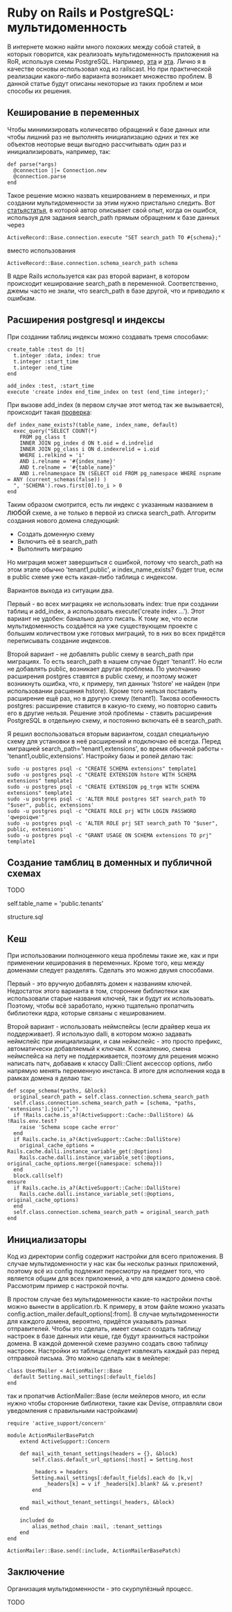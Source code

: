 # Ruby on Rails и PostgreSQL: мультидоменность

В интернете можно найти много похожих между собой статей, в которых говорится, как реализоать мультидоменность приложения на RoR, используя схемы PostgreSQL. Например, [эта](http://railscasts.com/episodes/389-multitenancy-with-postgresql?view=asciicast) и [эта](http://jerodsanto.net/2011/07/building-multi-tenant-rails-apps-with-postgresql-schemas/). Лично я в качестве основы использовал код из railscast. Но при практической реализации какого-либо варианта возникает множество проблем. В данной статье будут описаны некоторые из таких проблем и мои способы их решения.

## Кеширование в переменных

Чтобы минимизировать количесвтво обращений к базе данных или чтобы лишний раз не выполнять инициализацию одних и тех же объектов неоторые вещи выгодно рассчитывать один раз и инициализировать, например, так: 
	
    def parse(*args)
      @connection ||= Connection.new
      @connection.parse
    end

Такое решение можно назвать кешированием в переменных, и при создании мультидоменности за этим нужно пристально следить. Вот [статья](http://timnew.me/blog/2012/07/17/use-postgres-multiple-schema-database-in-rails/)<a href="http://timnew.me/blog/2012/07/17/use-postgres-multiple-schema-database-in-rails/">статья</a>, в которой автор описывает свой опыт, когда он ошибся, используя для задания search_path прямым обращеним к базе данных через

    ActiveRecord::Base.connection.execute "SET search_path TO #{schema};"

вместо использования

    ActiveRecord::Base.connection.schema_search_path schema

В ядре Rails используется как раз второй вариант, в котором происходит кеширование search_path в переменной. Соответственно, джемы часто не знали, что search_path в базе другой, что и приводило к ошибкам.

## Расширения postgresql и индексы

При создании таблиц индекcы можно создавать тремя способами:

    create_table :test do |t|
      t.integer :data, index: true
      t.integer :start_time
      t.integer :end_time
    end

    add_index :test, :start_time
    execute 'create index end_time_index on test (end_time integer);'

При вызове add_index (в первом случае этот метод так же вызывается), происходит такая [проверка](http://edgeapi.rubyonrails.org/classes/ActiveRecord/ConnectionAdapters/PostgreSQLAdapter/SchemaStatements.html#method-i-index_name_exists-3F):

    def index_name_exists?(table_name, index_name, default)
      exec_query("SELECT COUNT(*)
        FROM pg_class t
        INNER JOIN pg_index d ON t.oid = d.indrelid
        INNER JOIN pg_class i ON d.indexrelid = i.oid
        WHERE i.relkind = 'i'
        AND i.relname = '#{index_name}'
        AND t.relname = '#{table_name}'
        AND i.relnamespace IN (SELECT oid FROM pg_namespace WHERE nspname = ANY (current_schemas(false)) )
      ", 'SCHEMA').rows.first[0].to_i > 0
    end		

Таким образом смотрится, есть ли индекс с указанным названием в <big>любой</big> схеме, а не только в первой из списка search_path. Алгоритм создания нового домена следующий:

* Создать доменную схему
* Включить её в search_path
* Выполнить миграцию

Но миграция может завершиться с ошибкой, потому что search_path на этом этапе обычно 'tenant1,public', и index_name_exists? будет true, если в public схеме уже есть какая-либо таблица с индексом.

Вариантов выхода из ситуации два.

Первый - во всех миграциях не использовать index: true при создании таблиц и add_index, а использовать execute('create index ...'). Этот вариант не удобен: банально долго писать. К тому же, что если мультидоменность создаётся на уже существующем проекте с большим количеством уже готовых миграций, то в них во всех придётся переписывать создание индексов.

Второй вариант - не добавлять public схему в search_path при миграциях. То есть search_path в нашем случае будет 'tenant1'. Но если не добавлять public, возникает другая проблема. По умолчанию расширения postgres ставятся в public схему, и поэтому может возникнуть ошибка, что, к примеру, тип данных 'hstore' не найден (при использовании расшения hstore). Кроме того нельзя поставить расширение ещё раз, но в другую схему (tenant1). Такова особенность postgres: расширение ставится в какую-то схему, но повторно савить его в другие нельзя. Решение этой проблемы - ставить расширения PostgreSQL в отдельную схему, и постоянно включать её в search_path.

Я решил воспользоваться вторым вариантом, создал специальную схему для установки в неё расширений и подключаю её всегда. Перед миграцией search_path='tenant1,extensions', во время обычной работы - 'tenant1,oublic,extensions'. Настройку базы и ролей делаю так:

    sudo -u postgres psql -c "CREATE SCHEMA extensions" template1
    sudo -u postgres psql -c "CREATE EXTENSION hstore WITH SCHEMA extensions" template1
    sudo -u postgres psql -c "CREATE EXTENSION pg_trgm WITH SCHEMA extensions" template1
    sudo -u postgres psql -c 'ALTER ROLE postgres SET search_path TO "$user", public, extensions'
    sudo -u postgres psql -c "CREATE ROLE prj WITH LOGIN PASSWORD 'qwepoiqwe'"
    sudo -u postgres psql -c 'ALTER ROLE prj SET search_path TO "$user", public, extensions'
    sudo -u postgres psql -c "GRANT USAGE ON SCHEMA extensions TO prj" template1

## Создание тамблиц в доменных и публичной схемах

TODO

self.table_name = 'public.tenants'

structure.sql
	
## Кеш

При использовании полноценного кеша проблемы такие же, как и при применении кеширования в переменных. Кроме того, кеш между доменами следует разделять. Сделать это можно двумя способами.

Первый - это вручную добавлять домен к названиям ключей. Недостаток этого варианта в том, сторонние библиотеки как использовали старые названия ключей, так и будут их использовать. Поэтому, чтобы всё заработало, нужно тщательно пропатчить библиотеки ядра, которые связаны с кешированием.

Второй вариант - использовать неймспейсы (если драйвер кеша их поддерживает). Я использую dalli, в котором можно задавать неймспейс при инициализации, и сам неймспейс - это просто префикс, автоматически добавляемый к ключам. К сожалению, смена неймспейса на лету не поддерживается, поэтому для решения можно написать патч, добаваив к классу Dalli::Client аксессор options, либо напрямую менять переменную инстанса. В итоге для исполнения кода в рамках домена я делаю так:

    def scope_schema(*paths, &block)
      original_search_path = self.class.connection.schema_search_path
      self.class.connection.schema_search_path = [schema, *paths, 'extensions'].join(",")
      if !Rails.cache.is_a?(ActiveSupport::Cache::DalliStore) && !Rails.env.test?
        raise 'Schema scope cache error'
      end
      if Rails.cache.is_a?(ActiveSupport::Cache::DalliStore)
        original_cache_options = Rails.cache.dalli.instance_variable_get(:@options)
        Rails.cache.dalli.instance_variable_set(:@options, original_cache_options.merge({namespace: schema}))
      end
      block.call(self)
    ensure
      if Rails.cache.is_a?(ActiveSupport::Cache::DalliStore)
        Rails.cache.dalli.instance_variable_set(:@options, original_cache_options)
      end
      self.class.connection.schema_search_path = original_search_path
    end

## Инициализаторы

Код из директории config содержит настройки для всего приложения. В случае мультидоменности у нас как бы нескольк разных приложений, поэтому всё из config подлежит пересмотру на предмет того, что является общим для всех приложений, а что для каждого домена своё. Рассмотрим пример с настрокой почты.

В простом случае без мультидоменности какие-то настройки почты можно вынести в application.rb. К примеру, в этом файле можно указать config.action_mailer.default_options[:from]. В случае мультидоменности для каждого домена, вероятно, придётся указывать разных отправителей. Чтобы это сделать, имеет смысл создать таблицу настроек в базе данных или кеше, где будут храиниться настройки домена. В каждой доменной схеме разумно создать свою таблицу настроек. Настройки из таблицы следует извлекать каждый раз перед отправкой письма. Это можно сделать как в мейлере:

    class UserMailer < ActionMailer::Base
      default Setting.mail_settings[:default_fields]
    end

так и пропатчив ActionMailer::Base (если мейлеров много, ил если нужно чтобы сторонние библиотеки, такие как Devise, отправляли свои уведомления с правильными настройками)

    require 'active_support/concern'

	module ActionMailerBasePatch
		extend ActiveSupport::Concern

		def mail_with_tenant_settings(headers = {}, &block)
	    	self.class.default_url_options[:host] = Setting.host

    		_headers = headers
      		Setting.mail_settings[:default_fields].each do |k,v|
        		_headers[k] = v if _headers[k].blank? && v.present?
      		end

	    	mail_without_tenant_settings(_headers, &block)
	    end

		included do
    		alias_method_chain :mail, :tenant_settings
 		end
	end

    ActionMailer::Base.send(:include, ActionMailerBasePatch)
	
## Заключение

Организация мультидоменности - это скурпулёзный процесс.

TODO
